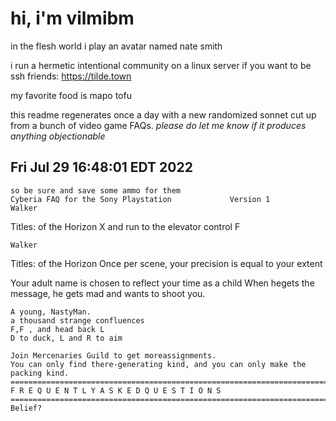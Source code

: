 # hi, i'm vilmibm

in the flesh world i play an avatar named nate smith

i run a hermetic intentional community on a linux server if you want to be ssh friends: https://tilde.town

my favorite food is mapo tofu

this readme regenerates once a day with a new randomized sonnet cut up from a bunch of video game FAQs.
_please do let me know if it produces anything objectionable_

## Fri Jul 29 16:48:01 EDT 2022

    so be sure and save some ammo for them
    Cyberia FAQ for the Sony Playstation 			 Version 1
    Walker Titles: of the Horizon
    X and run to the elevator control F
    
    Walker Titles: of the Horizon
    Once per scene, your precision is equal to your extent
      Your adult name is chosen to reflect your time as a child
    When hegets the message, he gets mad and wants to shoot you.
    
    A young, NastyMan.
    a thousand strange confluences
    F,F , and head back L
    D to duck, L and R to aim
    
    Join Mercenaries Guild to get moreassignments.
    You can only find there-generating kind, and you can only make the packing kind. =============================================================================11 F R E Q U E N T L Y A S K E D Q U E S T I O N S =============================================================================Whats Belief?
